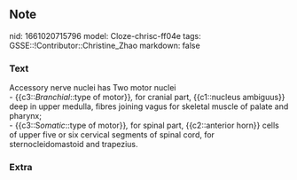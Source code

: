 ## Note
nid: 1661020715796
model: Cloze-chrisc-ff04e
tags: GSSE::!Contributor::Christine_Zhao
markdown: false

### Text
<div>
  <div>
    <div>
      <div>
        Accessory nerve nuclei has Two motor nuclei
      </div>
      <div>
        - {{c3::<i>Branchial</i>::type of motor}}<span style= 
        "font-style: italic;">,</span> for cranial part,
        {{c1::nucleus ambiguus}} deep in upper medulla, fibres
        joining vagus for skeletal muscle of palate and pharynx;
      </div>
      <div>
        - {{c3::S<span style="font-style:
        italic;">omatic</span>::type of motor}}<span style= 
        "font-style: italic;">,</span> for spinal part,
        {{c2::anterior horn}} cells of upper five or six cervical
        segments of spinal cord, for sternocleidomastoid and
        trapezius.
      </div>
    </div>
  </div>
</div>

### Extra

